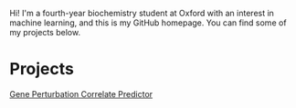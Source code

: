 Hi! I'm a fourth-year biochemistry student at Oxford with an interest in machine learning, and this is my GitHub homepage. You can find some of my projects below.

<h1>Projects</h1>

[Gene Perturbation Correlate Predictor](https://robin-je-bradfield.github.io/gene_perturbation_correlate_predictor)

